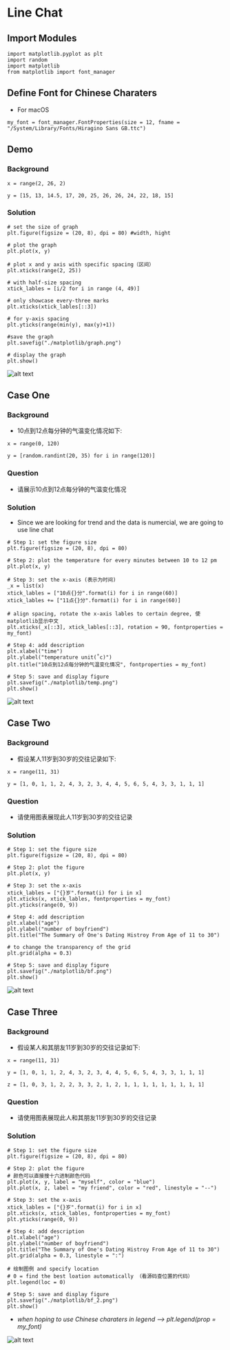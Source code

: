 # Line Chat 

## Import Modules
```
import matplotlib.pyplot as plt
import random
import matplotlib
from matplotlib import font_manager 
```

## Define Font for Chinese Charaters 
- For macOS
```
my_font = font_manager.FontProperties(size = 12, fname = "/System/Library/Fonts/Hiragino Sans GB.ttc")
```

## Demo
### Background
```
x = range(2, 26, 2)
```
```
y = [15, 13, 14.5, 17, 20, 25, 26, 26, 24, 22, 18, 15]
```

### Solution
```
# set the size of graph
plt.figure(figsize = (20, 8), dpi = 80) #width, hight

# plot the graph 
plt.plot(x, y)

# plot x and y axis with specific spacing（区间）
plt.xticks(range(2, 25))

# with half-size spacing
xtick_lables = [i/2 for i in range (4, 49)]

# only showcase every-three marks
plt.xticks(xtick_lables[::3])

# for y-axis spacing
plt.yticks(range(min(y), max(y)+1))

#save the graph 
plt.savefig("./matplotlib/graph.png")

# display the graph 
plt.show()
```
![alt text](mat/graph.png)


## Case One
### Background
- 10点到12点每分钟的气温变化情况如下:

```
x = range(0, 120)
```
```
y = [random.randint(20, 35) for i in range(120)]
```

### Question
- 请展示10点到12点每分钟的气温变化情况

### Solution
- Since we are looking for trend and the data is numercial, we are going to use line chat
```
# Step 1: set the figure size 
plt.figure(figsize = (20, 8), dpi = 80)

# Step 2: plot the temperature for every minutes between 10 to 12 pm
plt.plot(x, y)

# Step 3: set the x-axis (表示为时间)
_x = list(x)
xtick_lables = ["10点{}分".format(i) for i in range(60)]
xtick_lables += ["11点{}分".format(i) for i in range(60)]

# align spacing, rotate the x-axis lables to certain degree, 使matplotlib显示中文
plt.xticks(_x[::3], xtick_lables[::3], rotation = 90, fontproperties = my_font)

# Step 4: add description
plt.xlabel("time")
plt.ylabel("temperature unit(˚c)")
plt.title("10点到12点每分钟的气温变化情况", fontproperties = my_font)

# Step 5: save and display figure
plt.savefig("./matplotlib/temp.png")
plt.show()
```
![alt text](mat/temp.png)


## Case Two
### Background 
- 假设某人11岁到30岁的交往记录如下:
```
x = range(11, 31)
```
```
y = [1, 0, 1, 1, 2, 4, 3, 2, 3, 4, 4, 5, 6, 5, 4, 3, 3, 1, 1, 1]
```

### Question
- 请使用图表展现此人11岁到30岁的交往记录

### Solution
```
# Step 1: set the figure size 
plt.figure(figsize = (20, 8), dpi = 80)

# Step 2: plot the figure 
plt.plot(x, y)

# Step 3: set the x-axis
xtick_lables = ["{}岁".format(i) for i in x]
plt.xticks(x, xtick_lables, fontproperties = my_font)
plt.yticks(range(0, 9))

# Step 4: add description
plt.xlabel("age")
plt.ylabel("number of boyfriend")
plt.title("The Summary of One's Dating Histroy From Age of 11 to 30")

# to change the transparency of the grid
plt.grid(alpha = 0.3)

# Step 5: save and display figure
plt.savefig("./matplotlib/bf.png")
plt.show()
```
![alt text](mat/bf.png)


## Case Three
### Background 
- 假设某人和其朋友11岁到30岁的交往记录如下:

```
x = range(11, 31)
```
```
y = [1, 0, 1, 1, 2, 4, 3, 2, 3, 4, 4, 5, 6, 5, 4, 3, 3, 1, 1, 1]
```
```
z = [1, 0, 3, 1, 2, 2, 3, 3, 2, 1, 2, 1, 1, 1, 1, 1, 1, 1, 1, 1]
```

### Question
- 请使用图表展现此人和其朋友11岁到30岁的交往记录

### Solution
```
# Step 1: set the figure size 
plt.figure(figsize = (20, 8), dpi = 80)

# Step 2: plot the figure 
# 颜色可以直接搜十六进制颜色代码
plt.plot(x, y, label = "myself", color = "blue")
plt.plot(x, z, label = "my friend", color = "red", linestyle = "--")

# Step 3: set the x-axis
xtick_lables = ["{}岁".format(i) for i in x]
plt.xticks(x, xtick_lables, fontproperties = my_font)
plt.yticks(range(0, 9))

# Step 4: add description
plt.xlabel("age")
plt.ylabel("number of boyfriend")
plt.title("The Summary of One's Dating Histroy From Age of 11 to 30")
plt.grid(alpha = 0.3, linestyle = ":")

# 绘制图例 and specify location
# 0 = find the best loation automatically （看源码查位置的代码）
plt.legend(loc = 0) 

# Step 5: save and display figure
plt.savefig("./matplotlib/bf_2.png")
plt.show()
```
- *when hoping to use Chinese charaters in legend --> plt.legend(prop = my_font)*

![alt text](mat/bf_2.png)


